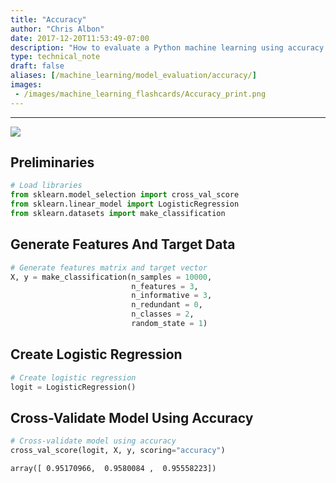 ```yaml
---
title: "Accuracy"
author: "Chris Albon"
date: 2017-12-20T11:53:49-07:00
description: "How to evaluate a Python machine learning using accuracy."
type: technical_note
draft: false
aliases: [/machine_learning/model_evaluation/accuracy/]
images:
 - /images/machine_learning_flashcards/Accuracy_print.png
---
```

---
<a alt="Accuracy" href="https://machinelearningflashcards.com">
    <img src="/images/machine_learning_flashcards/Accuracy_print.png" class="flashcard center-block">
</a>

## Preliminaries


```python
# Load libraries
from sklearn.model_selection import cross_val_score
from sklearn.linear_model import LogisticRegression
from sklearn.datasets import make_classification
```

## Generate Features And Target Data


```python
# Generate features matrix and target vector
X, y = make_classification(n_samples = 10000,
                           n_features = 3,
                           n_informative = 3,
                           n_redundant = 0,
                           n_classes = 2,
                           random_state = 1)
```

## Create Logistic Regression


```python
# Create logistic regression
logit = LogisticRegression()
```

## Cross-Validate Model Using Accuracy


```python
# Cross-validate model using accuracy
cross_val_score(logit, X, y, scoring="accuracy")
```




    array([ 0.95170966,  0.9580084 ,  0.95558223])


